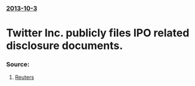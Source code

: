 ### [2013-10-3](/news/2013/10/3/index.md)

# Twitter Inc. publicly files IPO related disclosure documents. 




### Source:

1. [Reuters](http://www.reuters.com/article/2013/10/04/us-twitter-ipo-idUSBRE99212820131004)
